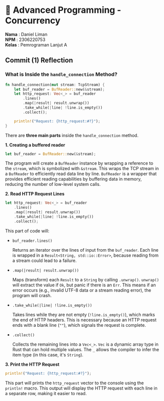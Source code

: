 # 🦀 Advanced Programming - Concurrency

**Nama**  : Daniel Liman <br>
**NPM**   : 2306220753 <br>
**Kelas** : Pemrograman Lanjut A


## Commit (1) Reflection

### What is Inside the `handle_connection` Method?

```rust
fn handle_connection(mut stream: TcpStream) {
    let buf_reader = BufReader::new(&stream);
    let http_request: Vec<_> = buf_reader
        .lines()
        .map(|result| result.unwrap())
        .take_while(|line| !line.is_empty())
        .collect();

    println!("Request: {http_request:#?}");
}
```

There are **three main parts** inside the `handle_connection` method.

**1. Creating a buffered reader**
```rust
let buf_reader = BufReader::new(&stream);
```
The program will create a `BufReader` instance by wrapping a reference to the `stream`, which is symbolized with `&stream`. This wraps the TCP stream in a `BufReader` to efficiently read data line by line. `BufReader` is a wrapper that provides efficient reading capabilities by buffering data in memory, reducing the number of low-level system calls.


**2. Read HTTP Request Lines**
```rust
let http_request: Vec<_> = buf_reader
    .lines()
    .map(|result| result.unwrap())
    .take_while(|line| !line.is_empty())
    .collect();
```
This part of code will:

- `buf_reader.lines()`

    Returns an iterator over the lines of input from the `buf_reader`. Each line is wrapped in a `Result<String, std::io::Error>`, because reading from a stream could lead to a failure.

- `.map(|result| result.unwrap())`
   
    Maps (transform) each `Result` to a `String` by calling `.unwrap()`. `unwrap()` will extract the value if `Ok`, but panic if there is an `Err`. This means if an error occurs (e.g., invalid UTF-8 data or a stream reading error), the program will crash.

- `.take_while(|line| !line.is_empty())`
    
    Takes lines while they are not empty (`!line.is_empty()`), which marks the end of HTTP headers. This is necessary because an HTTP request ends with a blank line (`""`), which signals the request is complete.

- `.collect()`

    Collects the remaining lines into a `Vec<_>`. `Vec` is a dynamic array type in Rust that can hold multiple values. The `_` allows the compiler to infer the item type (in this case, it's `String`).


**3. Print the HTTP Request**
```rust
println!("Request: {http_request:#?}");
```
This part will prints the `http_request` vector to the console using the `println!` macro. This output will display the HTTP request with each line in a separate row, making it easier to read.